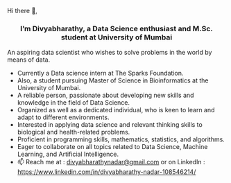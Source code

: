 Hi there 👋,

### <div align="center">I’m Divyabharathy, a Data Science enthusiast and  M.Sc. student at University of Mumbai </div>  

An aspiring data scientist who wishes to solve problems in the world by means of data. 

- Currently a Data science intern at The Sparks Foundation.
- Also, a student pursuing Master of Science in Bioinformatics at the University of Mumbai.
- A reliable person, passionate about developing new skills and knowledge in the field of Data Science.
- Organized as well as a dedicated individual, who is keen to learn and adapt to different environments.
- Interested in applying data science and relevant thinking skills to biological and health-related problems.
- Proficient in programming skills, mathematics, statistics, and algorithms.
- Eager to collaborate on all topics related to Data Science, Machine Learning, and Artificial Intelligence.
- 📫 Reach me at : divyabharathynadar@gmail.com or on LinkedIn : https://www.linkedin.com/in/divyabharathy-nadar-108546214/ 
  

<!---
divyabharathynadar/divyabharathynadar is a ✨ special ✨ repository because its `README.md` (this file) appears on your GitHub profile.
You can click the Preview link to take a look at your changes.
--->
